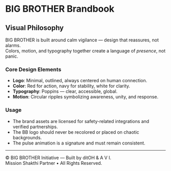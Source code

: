 # BIG BROTHER Brandbook

## Visual Philosophy
BIG BROTHER is built around calm vigilance — design that reassures, not alarms.  
Colors, motion, and typography together create a language of *presence*, not panic.

### Core Design Elements
- **Logo**: Minimal, outlined, always centered on human connection.
- **Color**: Red for action, navy for stability, white for clarity.
- **Typography**: Poppins — clear, accessible, global.
- **Motion**: Circular ripples symbolizing awareness, unity, and response.

### Usage
- The brand assets are licensed for safety-related integrations and verified partnerships.
- The BB logo should never be recolored or placed on chaotic backgrounds.
- The pulse animation is a signature and must remain consistent.

---

© BIG BROTHER Initiative — Built by ditOH & A V I.  
Mission Shakthi Partner • All Rights Reserved.
